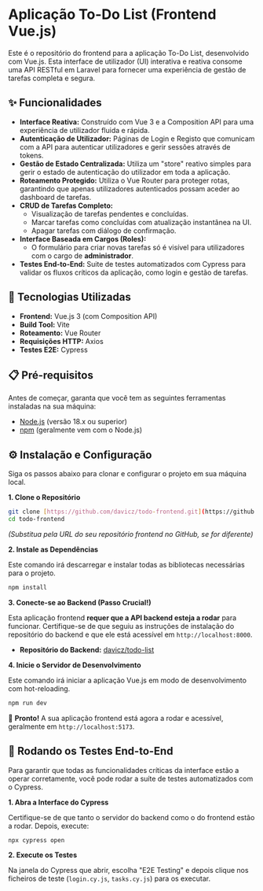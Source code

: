 # Aplicação To-Do List (Frontend Vue.js)

Este é o repositório do frontend para a aplicação To-Do List, desenvolvido com Vue.js. Esta interface de utilizador (UI) interativa e reativa consome uma API RESTful em Laravel para fornecer uma experiência de gestão de tarefas completa e segura.

## ✨ Funcionalidades

* **Interface Reativa:** Construído com Vue 3 e a Composition API para uma experiência de utilizador fluida e rápida.
* **Autenticação de Utilizador:** Páginas de Login e Registo que comunicam com a API para autenticar utilizadores e gerir sessões através de tokens.
* **Gestão de Estado Centralizada:** Utiliza um "store" reativo simples para gerir o estado de autenticação do utilizador em toda a aplicação.
* **Roteamento Protegido:** Utiliza o Vue Router para proteger rotas, garantindo que apenas utilizadores autenticados possam aceder ao dashboard de tarefas.
* **CRUD de Tarefas Completo:**
    * Visualização de tarefas pendentes e concluídas.
    * Marcar tarefas como concluídas com atualização instantânea na UI.
    * Apagar tarefas com diálogo de confirmação.
* **Interface Baseada em Cargos (Roles):**
    * O formulário para criar novas tarefas só é visível para utilizadores com o cargo de **administrador**.
* **Testes End-to-End:** Suite de testes automatizados com Cypress para validar os fluxos críticos da aplicação, como login e gestão de tarefas.

## 🚀 Tecnologias Utilizadas

* **Frontend:** Vue.js 3 (com Composition API)
* **Build Tool:** Vite
* **Roteamento:** Vue Router
* **Requisições HTTP:** Axios
* **Testes E2E:** Cypress

## 📋 Pré-requisitos

Antes de começar, garanta que você tem as seguintes ferramentas instaladas na sua máquina:

* [Node.js](https://nodejs.org/) (versão 18.x ou superior)
* [npm](https://www.npmjs.com/) (geralmente vem com o Node.js)

## ⚙️ Instalação e Configuração

Siga os passos abaixo para clonar e configurar o projeto em sua máquina local.

**1. Clone o Repositório**

```bash
git clone [https://github.com/davicz/todo-frontend.git](https://github.com/davicz/todo-frontend.git)
cd todo-frontend
```

*(Substitua pela URL do seu repositório frontend no GitHub, se for diferente)*

**2. Instale as Dependências**

Este comando irá descarregar e instalar todas as bibliotecas necessárias para o projeto.

```bash
npm install
```

**3. Conecte-se ao Backend (Passo Crucial!)**

Esta aplicação frontend **requer que a API backend esteja a rodar** para funcionar. Certifique-se de que seguiu as instruções de instalação do repositório do backend e que ele está acessível em `http://localhost:8000`.

* **Repositório do Backend:** [davicz/todo-list](https://github.com/davicz/todo-list)

**4. Inicie o Servidor de Desenvolvimento**

Este comando irá iniciar a aplicação Vue.js em modo de desenvolvimento com hot-reloading.

```bash
npm run dev
```

🎉 **Pronto!** A sua aplicação frontend está agora a rodar e acessível, geralmente em `http://localhost:5173`.

## 🧪 Rodando os Testes End-to-End

Para garantir que todas as funcionalidades críticas da interface estão a operar corretamente, você pode rodar a suíte de testes automatizados com o Cypress.

**1. Abra a Interface do Cypress**

Certifique-se de que tanto o servidor do backend como o do frontend estão a rodar. Depois, execute:

```bash
npx cypress open
```

**2. Execute os Testes**

Na janela do Cypress que abrir, escolha "E2E Testing" e depois clique nos ficheiros de teste (`login.cy.js`, `tasks.cy.js`) para os executar.
